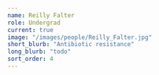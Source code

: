 ```yaml
---
name: Reilly Falter
role: Undergrad
current: true
image: "/images/people/Reilly_Falter.jpg"
short_blurb: "Antibiotic resistance"
long_blurb: "todo"
sort_order: 4
---
```

